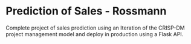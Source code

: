 # Prediction of Sales - Rossmann

Complete project of sales prediction using an Iteration of the CRISP-DM project management model and deploy in production using a Flask API.
